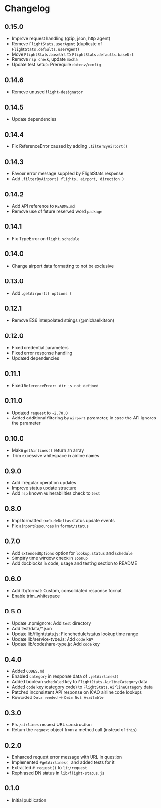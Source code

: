 # Changelog

## 0.15.0

- Improve request handling (gzip, json, http agent)
- Remove `FlightStats.userAgent` (duplicate of `FlightStats.defaults.userAgent`)
- Move `FlightStats.baseUrl` to `FlightStats.defaults.baseUrl`
- Remove `nsp check`, update `mocha`
- Update test setup: Prerequire `dotenv/config`

## 0.14.6

- Remove unused `flight-designator`

## 0.14.5

- Update dependencies

## 0.14.4

- Fix ReferenceError caused by adding `.filterByAirport()`

## 0.14.3

- Favour error message supplied by FlightStats response
- Add `.filterByAirport( flights, airport, direction )`

## 0.14.2

- Add API reference to `README.md`
- Remove use of future reserved word `package`

## 0.14.1

- Fix TypeError on `flight.schedule`

## 0.14.0

- Change airport data formatting to not be exclusive

## 0.13.0

- Add `.getAirports( options )`

## 0.12.1

- Remove ES6 interpolated strings (@michaelkitson)

## 0.12.0
- Fixed credential parameters
- Fixed error response handling
- Updated dependencies

## 0.11.1
- Fixed `ReferenceError: dir is not defined`

## 0.11.0
- Updated `request` to `~2.70.0`
- Added additional filtering by `airport` parameter, in case the API ignores the parameter

## 0.10.0
- Make `getAirlines()` return an array
- Trim excessive whitespace in airline names

## 0.9.0
- Add irregular operation updates
- Improve status update structure
- Add `nsp` known vulnerabilities check to `test`

## 0.8.0
- Impl formatted `includeDeltas` status update events
- Fix `airportResources` in `format/status`

## 0.7.0
- Add `extendedOptions` option for `lookup`, `status` and `schedule`
- Simplify time window check in `lookup`
- Add docblocks in code, usage and testing section to README

## 0.6.0
- Add lib/format: Custom, consolidated response format
- Enable trim_whitespace

## 0.5.0
- Update .npmignore: Add `test` directory
- Add test/data/*.json
- Update lib/flightstats.js: Fix schedule/status lookup time range
- Update lib/service-type.js: Add `code` key
- Update lib/codeshare-type.js: Add `code` key

## 0.4.0
- Added `CODES.md`
- Enabled `category` in response data of `.getAirlines()`
- Added boolean `scheduled` key to `FlightStats.AirlineCategory` data
- Added `code` key (category code) to `FlightStats.AirlineCategory` data
- Patched inconsistent API response on ICAO airline code lookups
- Reworded `Data needed` -> `Data Not Available`

## 0.3.0
- Fix `/airlines` request URL construction
- Return the `request` object from a method call (instead of `this`)

## 0.2.0
- Enhanced request error message with URL in question
- Implemented `#getAirlines()` and added tests for it
- Extracted `#_request()` to `lib/request`
- Rephrased DN status in `lib/flight-status.js`

## 0.1.0
  - Initial publication
